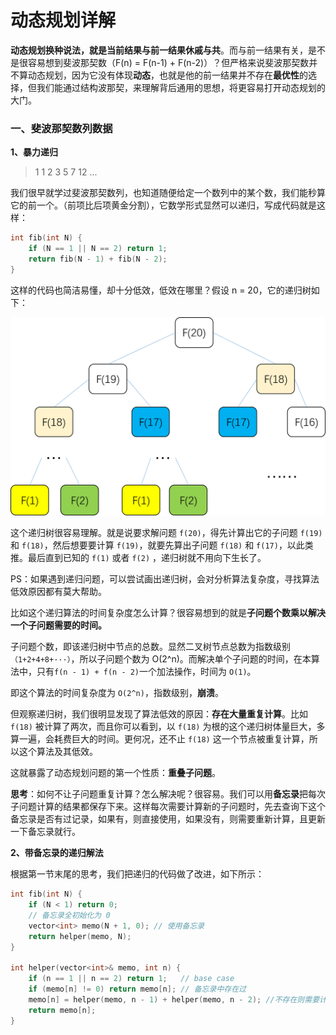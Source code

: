 # 动态规划详解

**动态规划换种说法，就是当前结果与前一结果休戚与共**。而与前一结果有关，是不是很容易想到斐波那契数（F(n) = F(n-1) + F(n-2)）？但严格来说斐波那契数并不算动态规划，因为它没有体现**动态**，也就是他的前一结果并不存在**最优性**的选择，但我们能通过结构波那契，来理解背后通用的思想，将更容易打开动态规划的大门。

### 一、斐波那契数列数据

**1、暴力递归**

> 1 1 2 3 5 7 12 ...

我们很早就学过斐波那契数列，也知道随便给定一个数列中的某个数，我们能秒算它的前一个。（前项比后项黄金分割），它数学形式显然可以递归，写成代码就是这样：

```cpp
int fib(int N) {
    if (N == 1 || N == 2) return 1;
    return fib(N - 1) + fib(N - 2);
}
```

这样的代码也简洁易懂，却十分低效，低效在哪里？假设 n = 20，它的递归树如下：

![](../pics/动态规划/1.png)

这个递归树很容易理解。就是说要求解问题 `f(20)`，得先计算出它的子问题 `f(19)` 和 `f(18)`，然后想要要计算 `f(19)`，就要先算出子问题 `f(18)` 和 `f(17)`，以此类推。最后直到已知的 `f(1)` 或者 `f(2)` ，递归树就不用向下生长了。

PS：如果遇到递归问题，可以尝试画出递归树，会对分析算法复杂度，寻找算法低效原因都有莫大帮助。

比如这个递归算法的时间复杂度怎么计算？很容易想到的就是**子问题个数乘以解决一个子问题需要的时间。**

子问题个数，即该递归树中节点的总数。显然二叉树节点总数为指数级别`（1+2+4+8+···）`，所以子问题个数为 O(2^n)。而解决单个子问题的时间，在本算法中，只有` f(n - 1) + f(n - 2) `一个加法操作，时间为 `O(1)`。

即这个算法的时间复杂度为 `O(2^n)`，指数级别，**崩溃**。

但观察递归树，我们很明显发现了算法低效的原因：**存在大量重复计算**。比如 `f(18)` 被计算了两次，而且你可以看到，以 `f(18)` 为根的这个递归树体量巨大，多算一遍，会耗费巨大的时间。更何况，还不止 `f(18)` 这一个节点被重复计算，所以这个算法及其低效。

这就暴露了动态规划问题的第一个性质：**重叠子问题**。

**思考**：如何不让子问题重复计算？怎么解决呢？很容易。我们可以用**备忘录**把每次子问题计算的结果都保存下来。这样每次需要计算新的子问题时，先去查询下这个备忘录是否有过记录，如果有，则直接使用，如果没有，则需要重新计算，且更新一下备忘录就行。

**2、带备忘录的递归解法**

根据第一节末尾的思考，我们把递归的代码做了改进，如下所示：

```cpp
int fib(int N) {
    if (N < 1) return 0;
    // 备忘录全初始化为 0
    vector<int> memo(N + 1, 0); // 使用备忘录
    return helper(memo, N);
}
 
int helper(vector<int>& memo, int n) {
    if (n == 1 || n == 2) return 1;   // base case 
    if (memo[n] != 0) return memo[n]; // 备忘录中存在过
    memo[n] = helper(memo, n - 1) + helper(memo, n - 2); //不存在则需要计算，且更新备忘录
    return memo[n];
}
```







